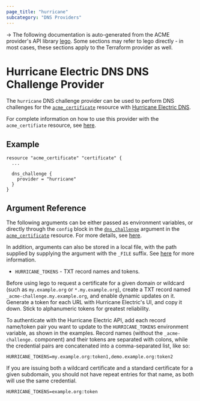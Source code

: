 ```yaml
---
page_title: "hurricane"
subcategory: "DNS Providers"
---
```


-> The following documentation is auto-generated from the ACME
provider's API library [lego](https://go-acme.github.io/lego/).  Some
sections may refer to lego directly - in most cases, these sections
apply to the Terraform provider as well.

# Hurricane Electric DNS DNS Challenge Provider

The `hurricane` DNS challenge provider can be used to perform DNS challenges for
the [`acme_certificate`][resource-acme-certificate] resource with
[Hurricane Electric DNS](https://dns.he.net/).

[resource-acme-certificate]: ../resources/certificate.md

For complete information on how to use this provider with the `acme_certifiate`
resource, see [here][resource-acme-certificate-dns-challenges].

[resource-acme-certificate-dns-challenges]: ../resources/certificate.md#using-dns-challenges

## Example

```hcl
resource "acme_certificate" "certificate" {
  ...

  dns_challenge {
    provider = "hurricane"
  }
}
```
## Argument Reference

The following arguments can be either passed as environment variables, or
directly through the `config` block in the
[`dns_challenge`][resource-acme-certificate-dns-challenge-arg] argument in the
[`acme_certificate`][resource-acme-certificate] resource. For more details, see
[here][resource-acme-certificate-dns-challenges].

[resource-acme-certificate-dns-challenge-arg]: ../resources/certificate.md#dns_challenge

In addition, arguments can also be stored in a local file, with the path
supplied by supplying the argument with the `_FILE` suffix. See
[here][acme-certificate-file-arg-example] for more information.

[acme-certificate-file-arg-example]: ../resources/certificate.md#using-variable-files-for-provider-arguments

* `HURRICANE_TOKENS` - TXT record names and tokens.


Before using lego to request a certificate for a given domain or wildcard (such as `my.example.org` or `*.my.example.org`),
create a TXT record named `_acme-challenge.my.example.org`, and enable dynamic updates on it.
Generate a token for each URL with Hurricane Electric's UI, and copy it down.
Stick to alphanumeric tokens for greatest reliability.

To authenticate with the Hurricane Electric API,
add each record name/token pair you want to update to the `HURRICANE_TOKENS` environment variable, as shown in the examples.
Record names (without the `_acme-challenge.` component) and their tokens are separated with colons,
while the credential pairs are concatenated into a comma-separated list, like so:

```
HURRICANE_TOKENS=my.example.org:token1,demo.example.org:token2
```

If you are issuing both a wildcard certificate and a standard certificate for a given subdomain,
you should not have repeat entries for that name, as both will use the same credential.

```
HURRICANE_TOKENS=example.org:token
```

